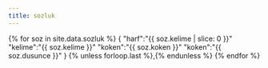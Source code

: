 ```yaml
---
title: sozluk
---
```


{% for soz in site.data.sozluk %}
  {
    "harf":"{{ soz.kelime | slice: 0 }}"
    "kelime":"{{ soz.kelime }}"
    "koken":"{{ soz.koken }}"
    "koken":"{{ soz.dusunce }}"
  }
  {% unless forloop.last %},{% endunless %}
{% endfor %}
